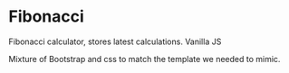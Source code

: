 # Fibonacci
Fibonacci calculator, stores latest calculations. Vanilla JS

Mixture of Bootstrap and css to match the template we needed to mimic.

